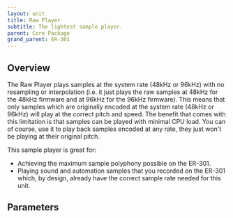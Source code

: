 ```yaml
---
layout: unit
title: Raw Player
subtitle: The lightest sample player.
parent: Core Package
grand_parent: ER-301
---
```


## Overview

The Raw Player plays samples at the system rate (48kHz or 96kHz) with no resampling or interpolation (i.e. it just plays the raw samples at 48kHz for the 48kHz firmware and at 96kHz for the 96kHz firmware). This means that only samples which are originally encoded at the system rate (48kHz or 96kHz) will play at the correct pitch and speed. The benefit that comes with this limitation is that samples can be played with minimal CPU load. You can of course, use it to play back samples encoded at any rate, they just won't be playing at their original pitch.

This sample player is great for:
* Achieving the maximum sample polyphony possible on the ER-301.
* Playing sound and automation samples that you recorded on the ER-301 which, by design, already have the correct sample rate needed for this unit.

## Parameters